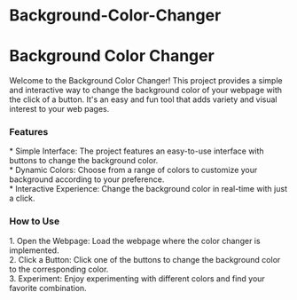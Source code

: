 # Background-Color-Changer
<h1>Background Color Changer</h1>
Welcome to the Background Color Changer! This project provides a simple and interactive way to change the background color of your webpage with the click of a button. It's an easy and fun tool that adds variety and visual interest to your web pages.<br>

<h3>Features</h3>
* Simple Interface: The project features an easy-to-use interface with buttons to change the background color.<br>
* Dynamic Colors: Choose from a range of colors to customize your background according to your preference.<br>
* Interactive Experience: Change the background color in real-time with just a click.<br>
<h3>How to Use</h3>
1. Open the Webpage: Load the webpage where the color changer is implemented.<br>
2. Click a Button: Click one of the buttons to change the background color to the corresponding color.<br>
3. Experiment: Enjoy experimenting with different colors and find your favorite combination.<br>

